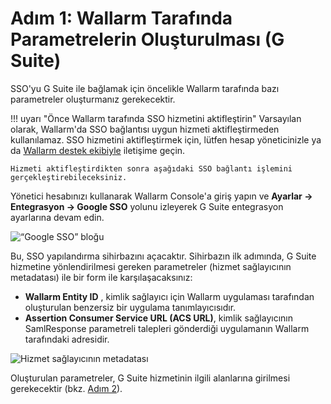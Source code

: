 [img-gsuite-sso-provider-wl]:   ../../../../images/admin-guides/configuration-guides/sso/gsuite/gsuite-sso-provider-wl.png
[img-sp-metadata]:              ../../../../images/admin-guides/configuration-guides/sso/gsuite/sp-metadata.png

[doc-setup-idp]:                setup-idp.md

# Adım 1: Wallarm Tarafında Parametrelerin Oluşturulması (G Suite)

SSO'yu G Suite ile bağlamak için öncelikle Wallarm tarafında bazı parametreler oluşturmanız gerekecektir.

!!! uyarı "Önce Wallarm tarafında SSO hizmetini aktifleştirin"
    Varsayılan olarak, Wallarm'da SSO bağlantısı uygun hizmeti aktifleştirmeden kullanılamaz. SSO hizmetini aktifleştirmek için, lütfen hesap yöneticinizle ya da [Wallarm destek ekibiyle](mailto:support@wallarm.com) iletişime geçin.

    Hizmeti aktifleştirdikten sonra aşağıdaki SSO bağlantı işlemini gerçekleştirebileceksiniz.

Yönetici hesabınızı kullanarak Wallarm Console'a giriş yapın ve **Ayarlar → Entegrasyon → Google SSO** yolunu izleyerek G Suite entegrasyon ayarlarına devam edin.

![“Google SSO” bloğu][img-gsuite-sso-provider-wl]

Bu, SSO yapılandırma sihirbazını açacaktır. Sihirbazın ilk adımında, G Suite hizmetine yönlendirilmesi gereken parametreler (hizmet sağlayıcının metadatası) ile bir form ile karşılaşacaksınız:
*   **Wallarm Entity ID** , kimlik sağlayıcı için Wallarm uygulaması tarafından oluşturulan benzersiz bir uygulama tanımlayıcısıdır.
*   **Assertion Consumer Service URL (ACS URL)**, kimlik sağlayıcının SamlResponse parametreli talepleri gönderdiği uygulamanın Wallarm tarafındaki adresidir.

![Hizmet sağlayıcının metadatası][img-sp-metadata]

Oluşturulan parametreler, G Suite hizmetinin ilgili alanlarına girilmesi gerekecektir (bkz. [Adım 2][doc-setup-idp]).